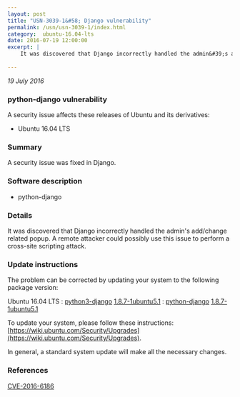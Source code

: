 ```yaml
---
layout: post
title: "USN-3039-1&#58; Django vulnerability"
permalink: /usn/usn-3039-1/index.html
category:  ubuntu-16.04-lts
date: 2016-07-19 12:00:00
excerpt: |
    It was discovered that Django incorrectly handled the admin&#39;s add/change related popup. A remote attacker could possibly use this issue to perform a cross-site scripting attack. 
    
--- 
```

 
 

*19 July 2016*

### python-django vulnerability

A security issue affects these releases of Ubuntu and its derivatives:

* Ubuntu 16.04 LTS

### Summary

A security issue was fixed in Django. 

### Software description

* python-django 

### Details

It was discovered that Django incorrectly handled the admin&#39;s add/change related popup. A remote attacker could possibly use this issue to perform a cross-site scripting attack. 

### Update instructions

The problem can be corrected by updating your system to the following package version:

Ubuntu 16.04 LTS
 : [python3-django](https://launchpad.net/ubuntu/+source/python-django) <span> [1.8.7-1ubuntu5.1](https://launchpad.net/ubuntu/+source/python-django/1.8.7-1ubuntu5.1) </span> 
 : [python-django](https://launchpad.net/ubuntu/+source/python-django) <span> [1.8.7-1ubuntu5.1](https://launchpad.net/ubuntu/+source/python-django/1.8.7-1ubuntu5.1) </span> 

To update your system, please follow these instructions: [https://wiki.ubuntu.com/Security/Upgrades](https://wiki.ubuntu.com/Security/Upgrades).

In general, a standard system update will make all the necessary changes. 

### References

 
 [CVE-2016-6186](http://people.ubuntu.com/~ubuntu-security/cve/CVE-2016-6186)
 

